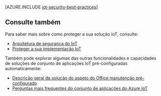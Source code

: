 <properties
 pageTitle="Melhores práticas de IoT segurança | Microsoft Azure"
 description="Melhores práticas de segurança para proteger a sua infraestrutura de IoT"
 services=""
 suite="iot-suite"
 documentationCenter=""
 authors="YuriDio"
 manager="timlt"
 editor=""/>

<tags
 ms.service="iot-suite"
 ms.devlang="na"
 ms.topic="article"
 ms.tgt_pltfrm="na"
 ms.workload="na"
 ms.date="10/17/2016"
 ms.author="yurid"/>

[AZURE.INCLUDE [iot-security-best-practices](../../includes/iot-security-best-practices.md)]

## <a name="see-also"></a>Consulte também

Para saber mais sobre como proteger a sua solução IoT, consulte:

- [Arquitetura de segurança do IoT][lnk-security-architecture]
- [Proteger a sua implementação IoT][lnk-security-deployment]

Também pode explorar algumas das outras funcionalidades e capacidades de soluções de conjunto de aplicações IoT pré-configuradas automaticamente:

- [Descrição geral da solução do aspeto do Office manutenção pré-configurado][lnk-predictive-overview]
- [Perguntas mais frequentes do conjunto de aplicações do Azure IoT][lnk-faq]

[lnk-predictive-overview]: iot-suite-predictive-overview.md
[lnk-faq]: iot-suite-faq.md

[lnk-security-architecture]: iot-security-architecture.md
[lnk-security-deployment]: iot-suite-security-deployment.md
